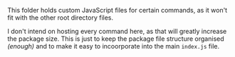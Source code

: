 This folder holds custom JavaScript files for certain commands, as it won't fit with the other root directory files.

I don't intend on hosting every command here, as that will greatly increase the package size. This is just to keep the package file structure organised *(enough)* and to make it easy to incoorporate into the main ```index.js``` file.